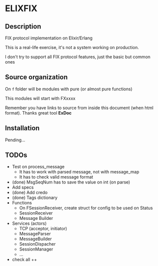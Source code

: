# ELIXFIX


## Description

FIX protocol implementation on Elixir/Erlang

This is a real-life exercise, it's not a system working on production.

I don't try to support all FIX protocol features, just the basic but common ones  


## Source organization

On `f` folder will be modules with pure (or almost pure functions)

This modules will start with FXxxxx


Remember you have links to source from inside this document (when html format).
Thanks great tool **ExDoc**


## Installation

Pending...

## TODOs

* Test on process_message
    * It has to work with parsed message, not with message_map
    * It has to check valid message format
* (done) MsgSeqNum  has to save the value on int (on parse)
* Add specs
* (done) Add credo
* (done) Tags dictionary
* Functions
    * On FSessionReceiver, create struct for config to be used on Status
    * SessionReceiver
    * Message Builder
* Services (actors)
    * TCP (acceptor, initiator)
    * MessageParser
    * MessageBuilder
    * SessionDispacher
    * SessionManager
    * ...
* check all ++
